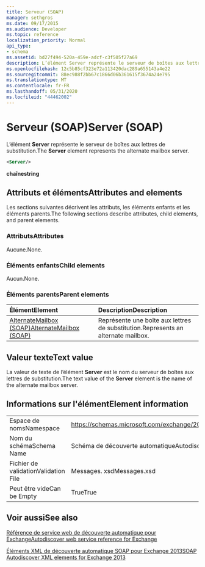 ```yaml
---
title: Serveur (SOAP)
manager: sethgros
ms.date: 09/17/2015
ms.audience: Developer
ms.topic: reference
localization_priority: Normal
api_type:
- schema
ms.assetid: bd27f494-520a-459e-adcf-c3f505f27a69
description: L’élément Server représente le serveur de boîtes aux lettres de substitution.
ms.openlocfilehash: 12c5b85cf323e72a113420dac289a655143a4e22
ms.sourcegitcommit: 88ec988f2bb67c1866d06b361615f3674a24e795
ms.translationtype: MT
ms.contentlocale: fr-FR
ms.lasthandoff: 05/31/2020
ms.locfileid: "44462002"
---
```

# <a name="server-soap"></a><span data-ttu-id="6cda1-103">Serveur (SOAP)</span><span class="sxs-lookup"><span data-stu-id="6cda1-103">Server (SOAP)</span></span>

<span data-ttu-id="6cda1-104">L’élément **Server** représente le serveur de boîtes aux lettres de substitution.</span><span class="sxs-lookup"><span data-stu-id="6cda1-104">The **Server** element represents the alternate mailbox server.</span></span> 
  
```XML
<Server/>
```

 <span data-ttu-id="6cda1-105">**chaîne**</span><span class="sxs-lookup"><span data-stu-id="6cda1-105">**string**</span></span>
## <a name="attributes-and-elements"></a><span data-ttu-id="6cda1-106">Attributs et éléments</span><span class="sxs-lookup"><span data-stu-id="6cda1-106">Attributes and elements</span></span>

<span data-ttu-id="6cda1-107">Les sections suivantes décrivent les attributs, les éléments enfants et les éléments parents.</span><span class="sxs-lookup"><span data-stu-id="6cda1-107">The following sections describe attributes, child elements, and parent elements.</span></span>
  
### <a name="attributes"></a><span data-ttu-id="6cda1-108">Attributs</span><span class="sxs-lookup"><span data-stu-id="6cda1-108">Attributes</span></span>

<span data-ttu-id="6cda1-109">Aucune.</span><span class="sxs-lookup"><span data-stu-id="6cda1-109">None.</span></span>
  
### <a name="child-elements"></a><span data-ttu-id="6cda1-110">Éléments enfants</span><span class="sxs-lookup"><span data-stu-id="6cda1-110">Child elements</span></span>

<span data-ttu-id="6cda1-111">Aucun.</span><span class="sxs-lookup"><span data-stu-id="6cda1-111">None.</span></span>
  
### <a name="parent-elements"></a><span data-ttu-id="6cda1-112">Éléments parents</span><span class="sxs-lookup"><span data-stu-id="6cda1-112">Parent elements</span></span>

|<span data-ttu-id="6cda1-113">**Élément**</span><span class="sxs-lookup"><span data-stu-id="6cda1-113">**Element**</span></span>|<span data-ttu-id="6cda1-114">**Description**</span><span class="sxs-lookup"><span data-stu-id="6cda1-114">**Description**</span></span>|
|:-----|:-----|
|[<span data-ttu-id="6cda1-115">AlternateMailbox (SOAP)</span><span class="sxs-lookup"><span data-stu-id="6cda1-115">AlternateMailbox (SOAP)</span></span>](alternatemailbox-soap.md) <br/> |<span data-ttu-id="6cda1-116">Représente une boîte aux lettres de substitution.</span><span class="sxs-lookup"><span data-stu-id="6cda1-116">Represents an alternate mailbox.</span></span>  <br/> |
   
## <a name="text-value"></a><span data-ttu-id="6cda1-117">Valeur texte</span><span class="sxs-lookup"><span data-stu-id="6cda1-117">Text value</span></span>

<span data-ttu-id="6cda1-118">La valeur de texte de l’élément **Server** est le nom du serveur de boîtes aux lettres de substitution.</span><span class="sxs-lookup"><span data-stu-id="6cda1-118">The text value of the **Server** element is the name of the alternate mailbox server.</span></span> 
  
## <a name="element-information"></a><span data-ttu-id="6cda1-119">Informations sur l'élément</span><span class="sxs-lookup"><span data-stu-id="6cda1-119">Element information</span></span>

|||
|:-----|:-----|
|<span data-ttu-id="6cda1-120">Espace de noms</span><span class="sxs-lookup"><span data-stu-id="6cda1-120">Namespace</span></span>  <br/> |https://schemas.microsoft.com/exchange/2010/Autodiscover  <br/> |
|<span data-ttu-id="6cda1-121">Nom du schéma</span><span class="sxs-lookup"><span data-stu-id="6cda1-121">Schema Name</span></span>  <br/> |<span data-ttu-id="6cda1-122">Schéma de découverte automatique</span><span class="sxs-lookup"><span data-stu-id="6cda1-122">Autodiscover schema</span></span>  <br/> |
|<span data-ttu-id="6cda1-123">Fichier de validation</span><span class="sxs-lookup"><span data-stu-id="6cda1-123">Validation File</span></span>  <br/> |<span data-ttu-id="6cda1-124">Messages. xsd</span><span class="sxs-lookup"><span data-stu-id="6cda1-124">Messages.xsd</span></span>  <br/> |
|<span data-ttu-id="6cda1-125">Peut être vide</span><span class="sxs-lookup"><span data-stu-id="6cda1-125">Can be Empty</span></span>  <br/> |<span data-ttu-id="6cda1-126">True</span><span class="sxs-lookup"><span data-stu-id="6cda1-126">True</span></span>  <br/> |
   
## <a name="see-also"></a><span data-ttu-id="6cda1-127">Voir aussi</span><span class="sxs-lookup"><span data-stu-id="6cda1-127">See also</span></span>



[<span data-ttu-id="6cda1-128">Référence de service web de découverte automatique pour Exchange</span><span class="sxs-lookup"><span data-stu-id="6cda1-128">Autodiscover web service reference for Exchange</span></span>](autodiscover-web-service-reference-for-exchange.md)
  
[<span data-ttu-id="6cda1-129">Éléments XML de découverte automatique SOAP pour Exchange 2013</span><span class="sxs-lookup"><span data-stu-id="6cda1-129">SOAP Autodiscover XML elements for Exchange 2013</span></span>](soap-autodiscover-xml-elements-for-exchange-2013.md)


